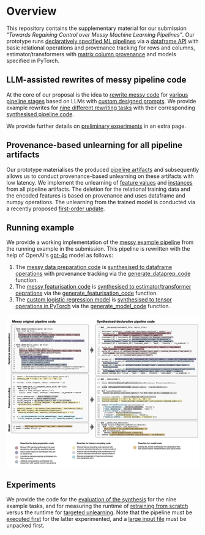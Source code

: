 # Overview

This repository contains the supplementary material for our submission _"Towards Regaining Control over
Messy Machine Learning Pipelines"_. Our prototype runs [declaratively specified ML pipelines](lester/classification.py) via a [dataframe API](lester/__init__.py) with basic relational operations and provenance tracking for rows and columns, estimator/transformers with [matrix column provenance](lester/feature_provenance.py) and models specified in PyTorch.

## LLM-assisted rewrites of messy pipeline code

At the core of our proposal is the idea to [rewrite messy code](lester/rewrite/__init__.py) for [various pipeline stages](lester/benchmark/__init__.py) based on LLMs with [custom designed prompts](lester/rewrite/prompts.py). We provide example rewrites for [nine different rewriting tasks](lester/benchmark) with their corresponding [synthesised pipeline code](synthesised_code.py).

We provide further details on [preliminary experiments](synthesised.md) in an extra page.

## Provenance-based unlearning for all pipeline artifacts

Our prototype materialises the produced [pipeline artifacts](lester/unlearning/artifacts.py) and subsequently allows us to conduct provenance-based unlearning on these artifacts with low latency. We implement the unlearning of [feature values](lester/unlearning/feature_deletion.py) and [instances](lester/unlearning/instance_deletion.py) from all pipeline artifacts. The deletion for the relational training data and the encoded features is based on provenance and uses dataframe and numpy operations. The unlearning from the trained model is conducted via a recently proposed [first-order update](https://www.ndss-symposium.org/wp-content/uploads/2023/02/ndss2023_s87_paper.pdf).

## Running example

We provide a working implementation of the [messy example pipeline](messy_original_pipeline.py) from the running example in the submission. This pipeline is rewritten with the help of OpenAI's [gpt-4o](https://openai.com/index/hello-gpt-4o/) model as follows:

 1. The [messy data preparation code](lester/benchmark/creditcard_dataprep.py) is [synthesised to dataframe operations](synthesised_code.py#L2) with provenance tracking via the [generate_dataprep_code](lester/rewrite/__init__.py#L17) function.
 1. The  [messy featurisation code](lester/benchmark/creditcard_featurisation.py) is [synthesised to estimator/transformer oeprations](synthesised_code.py#L117) via the [generate_featurisation_code](lester/rewrite/__init__.py#L40) function.
 1. The [custom logistic regression model](lester/benchmark/sklearnlogreg_model.py) is [synthesised to tensor operations in PyTorch](synthesised_code.py#L117) via the [generate_model_code](lester/rewrite/__init__.py#L54) function.

![example code transformation](running-example-rewritten.jpg)

## Experiments

We provide the code for the [evaluation of the synthesis](experiment__rewrite.py) for the nine example tasks, and for measuring the runtime of [retraining from scratch](experiment__retraining_time.py) versus the runtime for [targeted unlearning](experiment__unlearning.py). Note that the pipeline must be [executed first](run_rewritten_pipeline.py) for the latter experimented, and a [large input file](data/synthetic_mails_100000.csv.zip) must be unpacked first.
  
